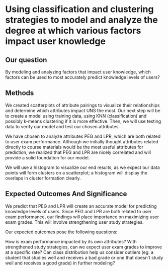 # Using classification and clustering strategies to model and analyze the degree at which various factors impact user knowledge
## Our question
By modeling and analyzing factors that impact user knowledge, which factors can be used to most accurately predict knowledge levels of users?

## Methods
We created scatterplots of attribute pairings to visualize their relationships and determine which attributes impact UNS the most. Our next step will be to create a model using training data, using KNN (classification) and possibly k-means clustering if it is more effective. Then, we will use testing data to verify our model and test our chosen attributes.

We have chosen to analyze attributes PEG and LPR, which are both related to user exam performance. Although we initially thought attributes related directly to course materials would be the most useful attributes for prediction, we realized that PEG and LPR are nicely correlated and will provide a solid foundation for our model.

We will use a histogram to visualize our end results, as we expect our data points will form clusters on a scatterplot; a histogram will display the overlaps in cluster formation clearly.

## Expected Outcomes And Significance
We predict that PEG and LPR will create an accurate model for predicting knowledge levels of users. Since PEG and LPR are both related to user exam performance, our findings will place importance on maximizing user exam grades. This will involve strengthening user study strategies.

Our expected outcomes pose the following questions:

How is exam performance impacted by its own attributes?
With strengthened study strategies, can we expect user exam grades to improve at a specific rate?
Can class distribution help us consider outliers (eg. a student that studies well and receives a bad grade or one that doesn’t study well and receives a good grade) in further modeling?
